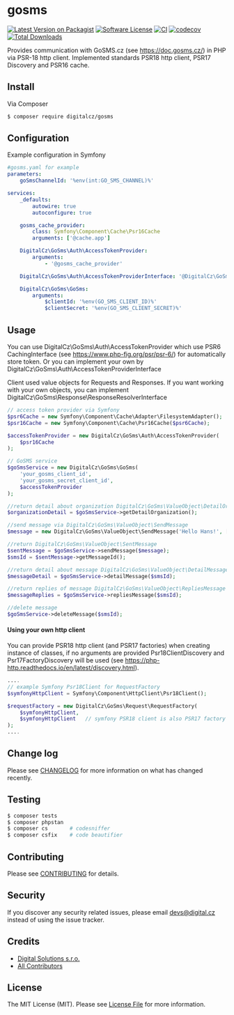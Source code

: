 # gosms

[![Latest Version on Packagist][ico-version]][link-packagist]
[![Software License][ico-license]](LICENSE)
[![CI](https://github.com/digitalcz/gosms/workflows/CI/badge.svg)]()
[![codecov](https://codecov.io/gh/digitalcz/gosms/branch/master/graph/badge.svg)](https://codecov.io/gh/digitalcz/gosms)
[![Total Downloads][ico-downloads]][link-downloads]

Provides communication with GoSMS.cz (see https://doc.gosms.cz/) in PHP via PSR-18 http client. 
Implemented standards PSR18 http client, PSR17 Discovery and PSR16 cache.

## Install

Via Composer

```bash
$ composer require digitalcz/gosms
```

## Configuration

Example configuration in Symfony
```yaml
#gosms.yaml for example
parameters:
    goSmsChannelId: '%env(int:GO_SMS_CHANNEL)%'

services:
    _defaults:
        autowire: true
        autoconfigure: true

    gosms_cache_provider:
        class: Symfony\Component\Cache\Psr16Cache
        arguments: ['@cache.app']

    DigitalCz\GoSms\Auth\AccessTokenProvider:
        arguments:
            - '@gosms_cache_provider'

    DigitalCz\GoSms\Auth\AccessTokenProviderInterface: '@DigitalCz\GoSms\Auth\AccessTokenProvider'

    DigitalCz\GoSms\GoSms:
        arguments:
            $clientId: '%env(GO_SMS_CLIENT_ID)%'
            $clientSecret: '%env(GO_SMS_CLIENT_SECRET)%'
```

## Usage

You can use DigitalCz\GoSms\Auth\AccessTokenProvider which use PSR6 CachingInterface (see https://www.php-fig.org/psr/psr-6/) for automatically store token.
Or you can implement your own by DigitalCz\GoSms\Auth\AccessTokenProviderInterface

Client used value objects for Requests and Responses. If you want working with your own objects, you can implement
DigitalCz\GoSms\Response\ResponseResolverInterface

```php
// access token provider via Symfony
$psr6Cache = new Symfony\Component\Cache\Adapter\FilesystemAdapter();
$psr16Cache = new Symfony\Component\Cache\Psr16Cache($psr6Cache);

$accessTokenProvider = new DigitalCz\GoSms\Auth\AccessTokenProvider(
    $psr16Cache
);

// GoSMS service
$goSmsService = new DigitalCz\GoSms\GoSms(
    'your_gosms_client_id',
    'your_gosms_secret_client_id',
    $accessTokenProvider
);

//return detail about organization DigitalCz\GoSms\ValueObject\DetailOrganization
$organizationDetail = $goSmsService->getDetailOrganization(); 

//send message via DigitalCz\GoSms\ValueObject\SendMessage
$message = new DigitalCz\GoSms\ValueObject\SendMessage('Hello Hans!', ['+420775300500'], 1);

//return DigitalCz\GoSms\ValueObject\SentMessage
$sentMessage = $goSmsService->sendMessage($message); 
$smsId = $sentMessage->getMessageId();

//return detail about message DigitalCz\GoSms\ValueObject\DetailMessage
$messageDetail = $goSmsService->detailMessage($smsId);  

//return replies of message DigitalCz\GoSms\ValueObject\RepliesMessage
$messageReplies = $goSmsService->repliesMessage($smsId);    

//delete message
$goSmsService->deleteMessage($smsId); 
```

#### Using your own http client
You can provide PSR18 http client (and PSR17 factories) when creating instance of classes, if no arguments are provided Psr18ClientDiscovery and Psr17FactoryDiscovery will be used (see https://php-http.readthedocs.io/en/latest/discovery.html).
```php
....
// example Symfony Psr18Client for RequestFactory
$symfonyHttpClient = Symfony\Component\HttpClient\Psr18Client();

$requestFactory = new DigitalCz\GoSms\Request\RequestFactory(
    $symfonyHttpClient, 
    $symfonyHttpClient   // symfony PSR18 client is also PSR17 factory
);
....
```

## Change log

Please see [CHANGELOG](CHANGELOG.md) for more information on what has changed recently.

## Testing

``` bash
$ composer tests
$ composer phpstan
$ composer cs       # codesniffer
$ composer csfix    # code beautifier
```

## Contributing

Please see [CONTRIBUTING](CONTRIBUTING.md) for details.

## Security

If you discover any security related issues, please email devs@digital.cz instead of using the issue tracker.

## Credits

- [Digital Solutions s.r.o.][link-author]
- [All Contributors][link-contributors]

## License

The MIT License (MIT). Please see [License File](LICENSE) for more information.

[ico-version]: https://img.shields.io/packagist/v/digitalcz/gosms.svg?style=flat-square
[ico-license]: https://img.shields.io/badge/license-MIT-brightgreen.svg?style=flat-square
[ico-travis]: https://img.shields.io/travis/digitalcz/gosms/master.svg?style=flat-square
[ico-scrutinizer]: https://img.shields.io/scrutinizer/coverage/g/digitalcz/gosms.svg?style=flat-square
[ico-code-quality]: https://img.shields.io/scrutinizer/g/digitalcz/gosms.svg?style=flat-square
[ico-downloads]: https://img.shields.io/packagist/dt/digitalcz/gosms.svg?style=flat-square

[link-packagist]: https://packagist.org/packages/digitalcz/gosms
[link-travis]: https://travis-ci.org/digitalcz/gosms
[link-scrutinizer]: https://scrutinizer-ci.com/g/digitalcz/gosms/code-structure
[link-code-quality]: https://scrutinizer-ci.com/g/digitalcz/gosms
[link-downloads]: https://packagist.org/packages/digitalcz/gosms
[link-author]: https://github.com/digitalcz
[link-contributors]: ../../contributors
